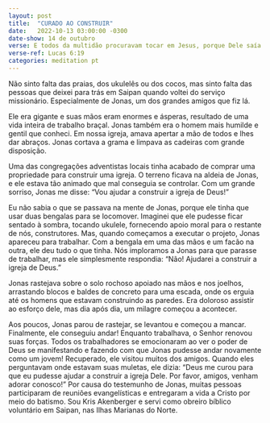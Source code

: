 ```yaml
---
layout: post
title:  "CURADO AO CONSTRUIR"
date:   2022-10-13 03:00:00 -0300
date-show: 14 de outubro
verse: E todos da multidão procuravam tocar em Jesus, porque Dele saía poder; e curava todos.
verse-ref: Lucas 6:19
categories: meditation pt
---
```


Não sinto falta das praias, dos ukulelês ou dos cocos, mas sinto falta das pessoas que deixei para trás em Saipan quando voltei do serviço missionário. Especialmente de Jonas, um dos grandes amigos que fiz lá.

Ele era gigante e suas mãos eram enormes e ásperas, resultado de uma vida inteira de trabalho braçal. Jonas também era o homem mais humilde e gentil que conheci. Em nossa igreja, amava apertar a mão de todos e lhes dar abraços. Jonas cortava a grama e limpava as cadeiras com grande disposição.

Uma das congregações adventistas locais tinha acabado de comprar uma propriedade para construir uma igreja. O terreno ficava na aldeia de Jonas, e ele estava tão animado que mal conseguia se controlar. Com um grande sorriso, Jonas me disse: “Vou ajudar a construir a igreja de Deus!”

Eu não sabia o que se passava na mente de Jonas, porque ele tinha que usar duas bengalas para se locomover. Imaginei que ele pudesse ficar sentado à sombra, tocando ukulele, fornecendo apoio moral para o restante de nós, construtores. Mas, quando começamos a executar o projeto, Jonas apareceu para trabalhar. Com a bengala em uma das mãos e um facão na outra, ele deu tudo o que tinha. Nós imploramos a Jonas para que parasse de trabalhar, mas ele simplesmente respondia: “Não! Ajudarei a construir a igreja de Deus.”

Jonas rastejava sobre o solo rochoso apoiado nas mãos e nos joelhos, arrastando blocos e baldes de concreto para uma escada, onde os erguia até os homens que estavam construindo as paredes. Era doloroso assistir ao esforço dele, mas dia após dia, um milagre começou a acontecer.

Aos poucos, Jonas parou de rastejar, se levantou e começou a mancar. Finalmente, ele conseguiu andar! Enquanto trabalhava, o Senhor renovou suas forças. Todos os trabalhadores se emocionaram ao ver o poder de Deus se manifestando e fazendo com que Jonas pudesse andar novamente como um jovem! Recuperado, ele visitou muitos dos amigos. Quando eles perguntavam onde estavam suas muletas, ele dizia: “Deus me curou para que eu pudesse ajudar a construir a igreja Dele. Por favor, amigos, venham adorar conosco!” Por causa do testemunho de Jonas, muitas pessoas participaram de reuniões evangelísticas e entregaram a vida a Cristo por meio do batismo. Sou Kris Akenberger e servi como obreiro bíblico voluntário em Saipan, nas Ilhas Marianas do Norte.
